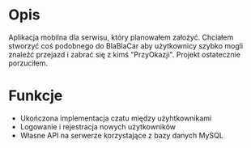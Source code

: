 # Opis
Aplikacja mobilna dla serwisu, który planowałem założyć. Chciałem stworzyć coś podobnego do BlaBlaCar 
aby użytkownicy szybko mogli znaleźć przejazd i zabrać się z kimś "PrzyOkazji". Projekt ostatecznie porzuciłem. 

# Funkcje

  - Ukończona implementacja czatu między użyhtkownikami
  - Logowanie i rejestracja nowych użytkowników
  - Własne API na serwerze korzystające z bazy danych MySQL
